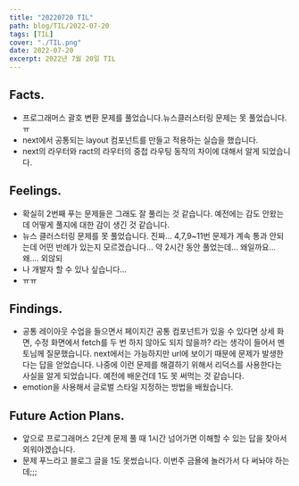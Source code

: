 ```yaml
---
title: "20220720 TIL"
path: blog/TIL/2022-07-20
tags: [TIL]
cover: "./TIL.png"
date: 2022-07-20
excerpt: 2022년 7월 20일 TIL
---
```


## Facts.

- 프로그래머스 괄호 변환 문제를 풀었습니다.뉴스클러스터링 문제는 못 풀었습니다.ㅠ
- next에서 공통되는 layout 컴포넌트를 만들고 적용하는 실습을 했습니다.
- next의 라우터와 ract의 라우터의 중첩 라우팅 동작의 차이에 대해서 알게 되었습니다.

## Feelings.

- 확실히 2번째 푸는 문제들은 그래도 잘 풀리는 것 같습니다. 예전에는 감도 안왔는데 어떻게 풀지에 대한 감이 생긴 것 같습니다.
- 뉴스 클러스터링 문제를 못 풀었습니다. 진짜… 4,7,9~11번 문제가 계속 통과 안되는데 어떤 반례가 있는지 모르겠습니다… 약 2시간 동안 풀었는데… 왜일까요… 왜…. 외않되
- 나 개발자 할 수 있나 싶습니다…
- ㅠㅠ

## Findings.

- 공통 레이아웃 수업을 들으면서 페이지간 공통 컴포넌트가 있을 수 있다면 상세 화면, 수정 화면에서 fetch를 두 번 하지 않아도 되지 않을까? 라는 생각이 들어서 멘토님께 질문했습니다. next에서는 가능하지만 url에 보이기 때문에 문제가 발생한다는 답을 얻었습니다. 나중에 이런 문제를 해결하기 위해서 리덕스를 사용한다는 사실을 알게 되었습니다. 예전에 배운건데 1도 못 써먹는 것 같습니다.
- emotion을 사용해서 글로벌 스타일 지정하는 방법을 배웠습니다.

## Future Action Plans.

- 앞으로 프로그래머스 2단계 문제 풀 때 1시간 넘어가면 이해할 수 있는 답을 찾아서 외워야겠습니다.
- 문제 푸느라고 블로그 글을 1도 못썼습니다. 이번주 금욜에 놀러가서 다 써놔야 하는데;;;